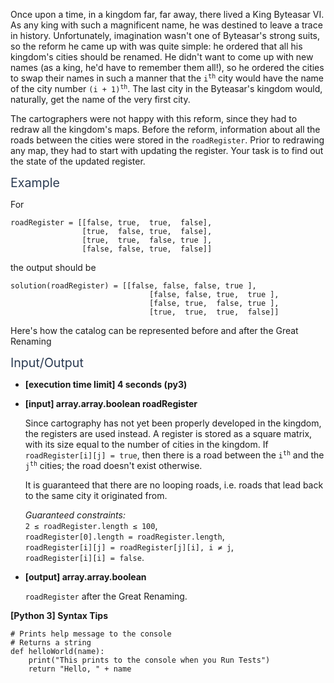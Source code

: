 <p>Once upon a time, in a kingdom far, far away, there lived a King Byteasar VI. As any king with such a magnificent name, he was destined to leave a trace in history. Unfortunately, imagination wasn't one of Byteasar's strong suits, so the reform he came up with was quite simple: he ordered that all his kingdom's cities should be renamed. He didn't want to come up with new names (as a king, he'd have to remember them all!), so he ordered the cities to swap their names in such a manner that the <code>i<sup>th</sup></code> city would have the name of the city number <code>(i + 1)<sup>th</sup></code>. The last city in the Byteasar's kingdom would, naturally, get the name of the very first city.</p>
<p>The cartographers were not happy with this reform, since they had to redraw all the kingdom's maps. Before the reform, information about all the roads between the cities were stored in the <code>roadRegister</code>. Prior to redrawing any map, they had to start with updating the register. Your task is to find out the state of the updated register.</p>
<p><span class="markdown--header" style="color:#2b3b52;font-size:1.4em">Example</span></p>
<p>For</p>
<pre><code>roadRegister = [[false, true,  true,  false],
                [true,  false, true,  false],
                [true,  true,  false, true ],
                [false, false, true,  false]]
</code></pre>
<p>the output should be</p>
<pre><code>solution(roadRegister) = [[false, false, false, true ],
                               [false, false, true,  true ],
                               [false, true,  false, true ],
                               [true,  true,  true,  false]]
</code></pre>
<p>Here's how the catalog can be represented before and after the Great Renaming<br />
<img src="https://codesignal.s3.amazonaws.com/tasks/greatRenaming/img/example.jpg?_tm=1624357922944" alt /></p>
<p><span class="markdown--header" style="color:#2b3b52;font-size:1.4em">Input/Output</span></p>
<ul>
<li>
<p><strong>[execution time limit] 4 seconds (py3)</strong></p>
</li>
<li>
<p><strong>[input] array.array.boolean roadRegister</strong></p>
<p>Since cartography has not yet been properly developed in the kingdom, the registers are used instead. A register is stored as a square matrix, with its size equal to the number of cities in the kingdom. If <code>roadRegister[i][j] = true</code>, then there is a road between the <code>i<sup>th</sup></code> and the <code>j<sup>th</sup></code> cities; the road doesn't exist otherwise.</p>
<p>It is guaranteed that there are no looping roads, i.e. roads that lead back to the same city it originated from.</p>
<p><em>Guaranteed constraints:</em><br />
<code>2 ≤ roadRegister.length ≤ 100</code>,<br />
<code>roadRegister[0].length = roadRegister.length</code>,<br />
<code>roadRegister[i][j] = roadRegister[j][i], i ≠ j</code>,<br />
<code>roadRegister[i][i] = false</code>.</p>
</li>
<li>
<p><strong>[output] array.array.boolean</strong></p>
<p><code>roadRegister</code> after the Great Renaming.</p>
</li>
</ul>
<p><strong>[Python 3] Syntax Tips</strong></p>
<pre><code class="language-python"><span class="hljs-comment"># Prints help message to the console</span>
<span class="hljs-comment"># Returns a string</span>
<span class="hljs-keyword">def</span> <span class="hljs-title function_">helloWorld</span>(<span class="hljs-params">name</span>):
    <span class="hljs-built_in">print</span>(<span class="hljs-string">"This prints to the console when you Run Tests"</span>)
    <span class="hljs-keyword">return</span> <span class="hljs-string">"Hello, "</span> + name

</code></pre>
